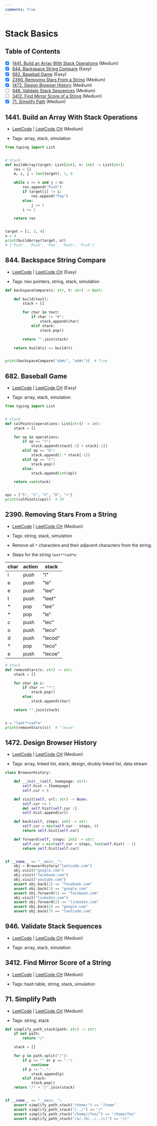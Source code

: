 ```yaml
---
comments: True
---
```


# Stack Basics

## Table of Contents

- [x] [1441. Build an Array With Stack Operations](https://leetcode.cn/problems/build-an-array-with-stack-operations/) (Medium)
- [x] [844. Backspace String Compare](https://leetcode.cn/problems/backspace-string-compare/) (Easy)
- [x] [682. Baseball Game](https://leetcode.cn/problems/baseball-game/) (Easy)
- [x] [2390. Removing Stars From a String](https://leetcode.cn/problems/removing-stars-from-a-string/) (Medium)
- [x] [1472. Design Browser History](https://leetcode.cn/problems/design-browser-history/) (Medium)
- [ ] [946. Validate Stack Sequences](https://leetcode.cn/problems/validate-stack-sequences/) (Medium)
- [ ] [3412. Find Mirror Score of a String](https://leetcode.cn/problems/find-mirror-score-of-a-string/) (Medium)
- [x] [71. Simplify Path](https://leetcode.cn/problems/simplify-path/) (Medium)

## 1441. Build an Array With Stack Operations

-   [LeetCode](https://leetcode.com/problems/build-an-array-with-stack-operations/) | [LeetCode CH](https://leetcode.cn/problems/build-an-array-with-stack-operations/) (Medium)

-   Tags: array, stack, simulation
```python title="1441. Build an Array With Stack Operations - Python Solution"
from typing import List


# Stack
def buildArray(target: List[int], n: int) -> List[str]:
    res = []
    m, i, j = len(target), 1, 0

    while i <= n and j < m:
        res.append("Push")
        if target[j] != i:
            res.append("Pop")
        else:
            j += 1
        i += 1

    return res


target = [1, 3, 4]
n = 4
print(buildArray(target, n))
# ['Push', 'Push', 'Pop', 'Push', 'Push']

```

## 844. Backspace String Compare

-   [LeetCode](https://leetcode.com/problems/backspace-string-compare/) | [LeetCode CH](https://leetcode.cn/problems/backspace-string-compare/) (Easy)

-   Tags: two pointers, string, stack, simulation
```python title="844. Backspace String Compare - Python Solution"
def backspaceCompare(s: str, t: str) -> bool:

    def build(text):
        stack = []

        for char in text:
            if char != "#":
                stack.append(char)
            elif stack:
                stack.pop()

        return "".join(stack)

    return build(s) == build(t)


print(backspaceCompare("ab#c", "ad#c"))  # True

```

## 682. Baseball Game

-   [LeetCode](https://leetcode.com/problems/baseball-game/) | [LeetCode CH](https://leetcode.cn/problems/baseball-game/) (Easy)

-   Tags: array, stack, simulation
```python title="682. Baseball Game - Python Solution"
from typing import List


# Stack
def calPoints(operations: List[str]) -> int:
    stack = []

    for op in operations:
        if op == "+":
            stack.append(stack[-2] + stack[-1])
        elif op == "D":
            stack.append(2 * stack[-1])
        elif op == "C":
            stack.pop()
        else:
            stack.append(int(op))

    return sum(stack)


ops = ["5", "2", "C", "D", "+"]
print(calPoints(ops))  # 30

```

## 2390. Removing Stars From a String

-   [LeetCode](https://leetcode.com/problems/removing-stars-from-a-string/) | [LeetCode CH](https://leetcode.cn/problems/removing-stars-from-a-string/) (Medium)

-   Tags: string, stack, simulation
-   Remove all `*` characters and their adjacent characters from the string.
-   Steps for the string `leet**cod*e`:

| char | action | stack   |
| ---- | ------ | ------- |
| l    | push   | "l"     |
| e    | push   | "le"    |
| e    | push   | "lee"   |
| t    | push   | "leet"  |
| *    | pop    | "lee"   |
| *    | pop    | "le"    |
| c    | push   | "lec"   |
| o    | push   | "leco"  |
| d    | push   | "lecod" |
| *    | pop    | "leco"  |
| e    | push   | "lecoe" |

```python title="2390. Removing Stars From a String - Python Solution"
# Stack
def removeStars(s: str) -> str:
    stack = []

    for char in s:
        if char == "*":
            stack.pop()
        else:
            stack.append(char)

    return "".join(stack)


s = "leet**cod*e"
print(removeStars(s))  # "lecoe"

```

## 1472. Design Browser History

-   [LeetCode](https://leetcode.com/problems/design-browser-history/) | [LeetCode CH](https://leetcode.cn/problems/design-browser-history/) (Medium)

-   Tags: array, linked list, stack, design, doubly linked list, data stream
```python title="1472. Design Browser History - Python Solution"
class BrowserHistory:

    def __init__(self, homepage: str):
        self.hist = [homepage]
        self.cur = 0

    def visit(self, url: str) -> None:
        self.cur += 1
        del self.hist[self.cur :]
        self.hist.append(url)

    def back(self, steps: int) -> str:
        self.cur = max(self.cur - steps, 0)
        return self.hist[self.cur]

    def forward(self, steps: int) -> str:
        self.cur = min(self.cur + steps, len(self.hist) - 1)
        return self.hist[self.cur]


if __name__ == "__main__":
    obj = BrowserHistory("leetcode.com")
    obj.visit("google.com")
    obj.visit("facebook.com")
    obj.visit("youtube.com")
    assert obj.back(1) == "facebook.com"
    assert obj.back(1) == "google.com"
    assert obj.forward(1) == "facebook.com"
    obj.visit("linkedin.com")
    assert obj.forward(2) == "linkedin.com"
    assert obj.back(2) == "google.com"
    assert obj.back(7) == "leetcode.com"

```

## 946. Validate Stack Sequences

-   [LeetCode](https://leetcode.com/problems/validate-stack-sequences/) | [LeetCode CH](https://leetcode.cn/problems/validate-stack-sequences/) (Medium)

-   Tags: array, stack, simulation
## 3412. Find Mirror Score of a String

-   [LeetCode](https://leetcode.com/problems/find-mirror-score-of-a-string/) | [LeetCode CH](https://leetcode.cn/problems/find-mirror-score-of-a-string/) (Medium)

-   Tags: hash table, string, stack, simulation
## 71. Simplify Path

-   [LeetCode](https://leetcode.com/problems/simplify-path/) | [LeetCode CH](https://leetcode.cn/problems/simplify-path/) (Medium)

-   Tags: string, stack
```python title="71. Simplify Path - Python Solution"
def simplify_path_stack(path: str) -> str:
    if not path:
        return "/"

    stack = []

    for p in path.split("/"):
        if p == "" or p == ".":
            continue
        if p != "..":
            stack.append(p)
        elif stack:
            stack.pop()
    return "/" + "/".join(stack)


if __name__ == "__main__":
    assert simplify_path_stack("/home/") == "/home"
    assert simplify_path_stack("/../") == "/"
    assert simplify_path_stack("/home//foo/") == "/home/foo"
    assert simplify_path_stack("/a/./b/../../c/") == "/c"

```
